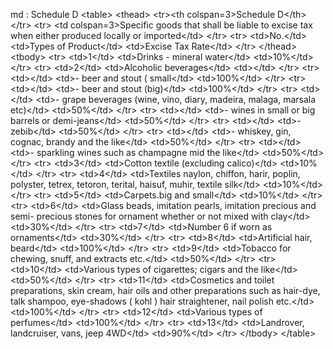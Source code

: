 md : Schedule D
&lt;table&gt;
    &lt;thead&gt;
&lt;tr&gt;&lt;th colspan&#x3D;3&gt;Schedule D&lt;&#x2F;th&gt;&lt;&#x2F;tr&gt;
        &lt;tr&gt;
            &lt;td colspan&#x3D;3&gt;Specific goods that shall be liable to excise tax when either produced locally or imported&lt;&#x2F;td&gt;
        &lt;&#x2F;tr&gt;
        &lt;tr&gt;
            &lt;td&gt;No.&lt;&#x2F;td&gt;
            &lt;td&gt;Types of Product&lt;&#x2F;td&gt;
            &lt;td&gt;Excise Tax Rate&lt;&#x2F;td&gt;
        &lt;&#x2F;tr&gt;
    &lt;&#x2F;thead&gt;
    &lt;tbody&gt;
        &lt;tr&gt;
            &lt;td&gt;1&lt;&#x2F;td&gt;
            &lt;td&gt;Drinks - mineral water&lt;&#x2F;td&gt;
            &lt;td&gt;10%&lt;&#x2F;td&gt;
        &lt;&#x2F;tr&gt;
        &lt;tr&gt;
            &lt;td&gt;2&lt;&#x2F;td&gt;
            &lt;td&gt;Alcoholic beverages&lt;&#x2F;td&gt;
            &lt;td&gt;&lt;&#x2F;td&gt;
        &lt;&#x2F;tr&gt;
        &lt;tr&gt;
            &lt;td&gt;&lt;&#x2F;td&gt;
            &lt;td&gt;- beer and stout ( small&lt;&#x2F;td&gt;
            &lt;td&gt;100%&lt;&#x2F;td&gt;
        &lt;&#x2F;tr&gt;
        &lt;tr&gt;
            &lt;td&gt;&lt;&#x2F;td&gt;
            &lt;td&gt;- beer and stout (big)&lt;&#x2F;td&gt;
            &lt;td&gt;100%&lt;&#x2F;td&gt;
        &lt;&#x2F;tr&gt;
        &lt;tr&gt;
            &lt;td&gt;&lt;&#x2F;td&gt;
            &lt;td&gt;- grape beverages (wine, vino, diary, madeira, malaga, marsala etc)&lt;&#x2F;td&gt;
            &lt;td&gt;50%&lt;&#x2F;td&gt;
        &lt;&#x2F;tr&gt;
        &lt;tr&gt;
            &lt;td&gt;&lt;&#x2F;td&gt;
            &lt;td&gt;- wines in small or big barrels or demi-jeans&lt;&#x2F;td&gt;
            &lt;td&gt;50%&lt;&#x2F;td&gt;
        &lt;&#x2F;tr&gt;
        &lt;tr&gt;
            &lt;td&gt;&lt;&#x2F;td&gt;
            &lt;td&gt;- zebib&lt;&#x2F;td&gt;
            &lt;td&gt;50%&lt;&#x2F;td&gt;
        &lt;&#x2F;tr&gt;
        &lt;tr&gt;
            &lt;td&gt;&lt;&#x2F;td&gt;
            &lt;td&gt;- whiskey, gin, cognac, brandy and the like&lt;&#x2F;td&gt;
            &lt;td&gt;50%&lt;&#x2F;td&gt;
        &lt;&#x2F;tr&gt;
        &lt;tr&gt;
            &lt;td&gt;&lt;&#x2F;td&gt;
            &lt;td&gt;- sparkling wines such as champagne mid the like&lt;&#x2F;td&gt;
            &lt;td&gt;50%&lt;&#x2F;td&gt;
        &lt;&#x2F;tr&gt;
        &lt;tr&gt;
            &lt;td&gt;3&lt;&#x2F;td&gt;
            &lt;td&gt;Cotton textile (excluding calico)&lt;&#x2F;td&gt;
            &lt;td&gt;10%&lt;&#x2F;td&gt;
        &lt;&#x2F;tr&gt;
        &lt;tr&gt;
            &lt;td&gt;4&lt;&#x2F;td&gt;
            &lt;td&gt;Textiles naylon, chiffon, harir, poplin, polyster, tetrex, tetoron, terital, haisuf, muhir, textile silk&lt;&#x2F;td&gt;
            &lt;td&gt;10%&lt;&#x2F;td&gt;
        &lt;&#x2F;tr&gt;
        &lt;tr&gt;
            &lt;td&gt;5&lt;&#x2F;td&gt;
            &lt;td&gt;Carpets.big and small&lt;&#x2F;td&gt;
            &lt;td&gt;10%&lt;&#x2F;td&gt;
        &lt;&#x2F;tr&gt;
        &lt;tr&gt;
            &lt;td&gt;6&lt;&#x2F;td&gt;
            &lt;td&gt;Glass beads, imitation pearls, imitation precious and semi- precious stones for ornament whether or not mixed with clay&lt;&#x2F;td&gt;
            &lt;td&gt;30%&lt;&#x2F;td&gt;
        &lt;&#x2F;tr&gt;
        &lt;tr&gt;
            &lt;td&gt;7&lt;&#x2F;td&gt;
            &lt;td&gt;Number 6 if worn as ornaments&lt;&#x2F;td&gt;
            &lt;td&gt;30%&lt;&#x2F;td&gt;
        &lt;&#x2F;tr&gt;
        &lt;tr&gt;
            &lt;td&gt;8&lt;&#x2F;td&gt;
            &lt;td&gt;Artificial hair, beard&lt;&#x2F;td&gt;
            &lt;td&gt;100%&lt;&#x2F;td&gt;
        &lt;&#x2F;tr&gt;
        &lt;tr&gt;
            &lt;td&gt;9&lt;&#x2F;td&gt;
            &lt;td&gt;Tobacco for chewing, snuff, and extracts etc.&lt;&#x2F;td&gt;
            &lt;td&gt;50%&lt;&#x2F;td&gt;
        &lt;&#x2F;tr&gt;
        &lt;tr&gt;
            &lt;td&gt;10&lt;&#x2F;td&gt;
            &lt;td&gt;Various types of cigarettes; cigars and the like&lt;&#x2F;td&gt;
            &lt;td&gt;50%&lt;&#x2F;td&gt;
        &lt;&#x2F;tr&gt;
        &lt;tr&gt;
            &lt;td&gt;11&lt;&#x2F;td&gt;
            &lt;td&gt;Cosmetics and toilet preparations, skin cream, hair oils and other preparations such as hair-dye, talk shampoo, eye-shadows ( kohl ) hair straightener, nail polish etc.&lt;&#x2F;td&gt;
            &lt;td&gt;100%&lt;&#x2F;td&gt;
        &lt;&#x2F;tr&gt;
        &lt;tr&gt;
            &lt;td&gt;12&lt;&#x2F;td&gt;
            &lt;td&gt;Various types of perfumes&lt;&#x2F;td&gt;
            &lt;td&gt;100%&lt;&#x2F;td&gt;
        &lt;&#x2F;tr&gt;
        &lt;tr&gt;
            &lt;td&gt;13&lt;&#x2F;td&gt;
            &lt;td&gt;Landrover, landcruiser, vans, jeep 4WD&lt;&#x2F;td&gt;
            &lt;td&gt;90%&lt;&#x2F;td&gt;
        &lt;&#x2F;tr&gt;
    &lt;&#x2F;tbody&gt;
&lt;&#x2F;table&gt;
<ul>
</ul>